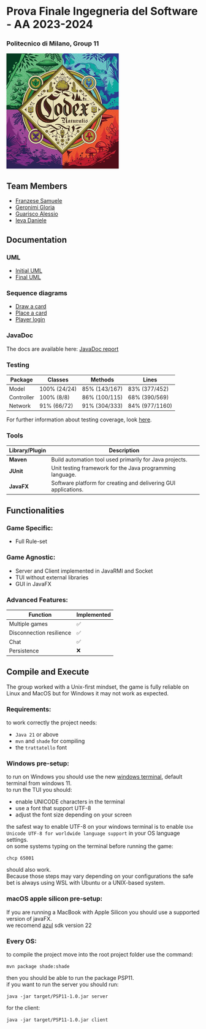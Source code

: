 # Prova Finale Ingegneria del Software - AA 2023-2024  
### Politecnico di Milano, Group 11

![alt text](CodexNaturalis/src/main/resources/images/codex_naturalis.jpeg)

## Team Members

- [Franzese Samuele](https://github.com/SamueleFranzese02)
- [Geronimi Gloria](https://github.com/gloriageronimi)
- [Guarisco Alessio](https://github.com/Aleee-ggr)
- [Ieva Daniele](https://github.com/daniele-ieva)

## Documentation

### UML

- [Initial UML](deliverables/initial/UML.png)
- [Final UML](deliverables/final/UML.png)

### Sequence diagrams

- [Draw a card](deliverables/final/draw_card.png)
- [Place a card](deliverables/final/place_card.png)
- [Player login](deliverables/final/player_login.png)

### JavaDoc

The docs are available here: [JavaDoc report]()

### Testing

| Package    | Classes      | Methods       | Lines          |
|------------|--------------|---------------|----------------|
| Model      | 100% (24/24) | 85% (143/167) | 83% (377/452)  |
| Controller | 100% (8/8)   | 86% (100/115) | 68% (390/569)  |
| Network    | 91% (66/72)  | 91% (304/333) | 84% (977/1160) |

For further information about testing coverage, look [here](deliverables/final/TestCoverage.png).


### Tools

| Library/Plugin | Description                                                     |
|----------------|-----------------------------------------------------------------|
| __Maven__      | Build automation tool used primarily for Java projects.         |
| __JUnit__      | Unit testing framework for the Java programming language.       |
| __JavaFX__     | Software platform for creating and delivering GUI applications. |

## Functionalities 

### Game Specific:  
- Full Rule-set

### Game Agnostic:  
- Server and Client implemented in JavaRMI and Socket
- TUI without external libraries
- GUI in JavaFX
  
### Advanced Features:

| Function                 | Implemented        |
|--------------------------|--------------------|
| Multiple games           | :white_check_mark: |
| Disconnection resilience | :white_check_mark: |
| Chat                     | :white_check_mark: |
| Persistence              | :x:                |

## Compile and Execute

The group worked with a Unix-first mindset, the game is fully reliable on Linux and MacOS but for Windows it may not work as expected.
### Requirements:
to work correctly the project needs:  
- `Java 21` or above  
- `mvn` and `shade` for compiling
- the `trattatello` font
  
### Windows pre-setup:
to run on Windows you should use the new [windows terminal](https://github.com/microsoft/terminal), default terminal from windows 11.  
to run the TUI you should:
- enable UNICODE characters in the terminal
- use a font that support UTF-8
- adjust the font size depending on your screen

the safest way to enable UTF-8 on your windows terminal is to enable `Use Unicode UTF-8 for worldwide language support` in your OS language settings.  
on some systems typing on the terminal before running the game:
```
chcp 65001
```
should also work.  
Because those steps may vary depending on your configurations the safe bet is always using WSL with Ubuntu or a UNIX-based system.

### macOS apple silicon pre-setup:
If you are running a MacBook with Apple Silicon you should use a supported version of javaFX.  
we recomend [azul](https://www.azul.com/downloads/?version=java-22&os=macos&architecture=arm-64-bit&package=jdk-fx#zulu) sdk version 22

### Every OS:
to compile the project move into the root project folder use the command:
```
mvn package shade:shade
```
then you should be able to run the package PSP11.  
if you want to run the server you should run:
```
java -jar target/PSP11-1.0.jar server
```
for the client:
```
java -jar target/PSP11-1.0.jar client
```


